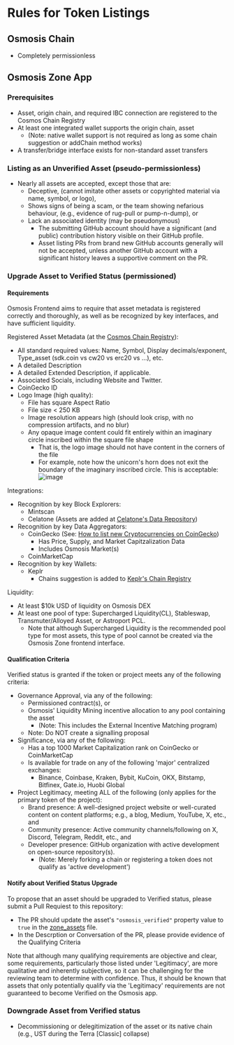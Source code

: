 # Rules for Token Listings

## Osmosis Chain
 - Completely permissionless

## Osmosis Zone App

### Prerequisites
 - Asset, origin chain, and required IBC connection are registered to the Cosmos Chain Registry
 - At least one integrated wallet supports the origin chain, asset
   - (Note: native wallet support is not required as long as some chain suggestion or addChain method works)
 - A transfer/bridge interface exists for non-standard asset transfers

### Listing as an Unverified Asset (pseudo-permissionless)
 - Nearly all assets are accepted, except those that are:
   - Deceptive, (cannot imitate other assets or copyrighted material via name, symbol, or logo),
   - Shows signs of being a scam, or the team showing nefarious behaviour, (e.g., evidence of rug-pull or pump-n-dump), or
   - Lack an associated identity (may be pseudonymous)
     - The submitting GitHub account should have a significant (and public) contribution history visible on their GitHub profile.
     - Asset listing PRs from brand new GitHub accounts generally will not be accepted, unless another GitHub account with a significant history leaves a supportive comment on the PR.

### Upgrade Asset to Verified Status (permissioned)

#### Requirements

Osmosis Frontend aims to require that asset metadata is registered correctly and thoroughly, as well as be recognized by key interfaces, and have sufficient liquidity.

Registered Asset Metadata (at the [Cosmos Chain Registry](https://github.com/cosmos/chain-registry)):
 - All standard required values: Name, Symbol, Display decimals/exponent, Type_asset (sdk.coin vs cw20 vs erc20 vs ...), etc.
 - A detailed Description
 - A detailed Extended Description, if applicable.
 - Associated Socials, including Website and Twitter.
 - CoinGecko ID
 - Logo Image (high quality):
   - File has square Aspect Ratio
   - File size < 250 KB
   - Image resolution appears high (should look crisp, with no compression artifacts, and no blur)
   - Any opaque image content could fit entirely within an imaginary circle inscribed within the square file shape
     - That is, the logo image should not have content in the corners of the file
     - For example, note how the unicorn's horn does not exit the boundary of the imaginary inscribed circle. This is acceptable:
       ![image](https://github.com/JeremyParish69/assetlists/assets/95667791/03827e38-e6fd-49a0-9871-9ef3ff7de4f5)

Integrations:
 - Recognition by key Block Explorers:
   - Mintscan
   - Celatone (Assets are added at [Celatone's Data Repository](https://github.com/alleslabs/aldus/blob/main/data/assets.json))
 - Recognition by key Data Aggregators:
   - CoinGecko (See: [How to list new Cryptocurrencies on CoinGecko](https://support.coingecko.com/hc/en-us/articles/7291312302617-How-to-list-new-cryptocurrencies-on-CoinGecko))
     - Has Price, Supply, and Market Capitzalization Data
     - Includes Osmosis Market(s)
   - CoinMarketCap
 - Recognition by key Wallets:
   - Keplr
     - Chains suggestion is added to [Keplr's Chain Registry](https://github.com/chainapsis/keplr-chain-registry)

Liquidity:
 - At least $10k USD of liquidity on Osmosis DEX
 - At least one pool of type: Supercharged Liquidity(CL), Stableswap, Transmuter/Alloyed Asset, or Astroport PCL.
   - Note that although Supercharged Liquidity is the recommended pool type for most assets, this type of pool cannot be created via the Osmosis Zone frontend interface. 

#### Qualification Criteria

Verified status is granted if the token or project meets any of the following criteria:
 - Governance Approval, via any of the following:
   - Permissioned contract(s), or
   - Osmosis' Liquidity Mining incentive allocation to any pool containing the asset
     - (Note: This includes the External Incentive Matching program)
   - Note: Do NOT create a signalling proposal
 - Significance, via any of the following:
   - Has a top 1000 Market Capitalization rank on CoinGecko or CoinMarketCap
   - Is available for trade on any of the following 'major' centralized exchanges:
     - Binance, Coinbase, Kraken, Bybit, KuCoin, OKX, Bitstamp, Bitfinex, Gate.io, Huobi Global 
 - Project Legitimacy, meeting ALL of the following (only applies for the primary token of the project):
   - Brand presence: A well-designed project website or well-curated content on content platforms; e.g., a blog, Medium, YouTube, X, etc., and
   - Community presence: Active community channels/following on X, Discord, Telegram, Reddit, etc., and
   - Developer presence: GitHub organization with active development on open-source repository(s).
     - (Note: Merely forking a chain or registering a token does not qualify as 'active development')

    
#### Notify about Verified Status Upgrade
To propose that an asset should be upgraded to Verified status, please submit a Pull Requiest to this repository:
 - The PR should update the asset's `"osmosis_verified"` property value to `true` in the [zone_assets](https://github.com/osmosis-labs/assetlists/blob/main/osmosis-1/osmosis.zone_assets.json) file.
 - In the Descrption or Conversation of the PR, please provide evidence of the Qualifying Criteria

Note that although many qualifying requirements are objective and clear, some requirements, particularly those listed under 'Legitimacy', are more qualitative and inherently subjective, so it can be challenging for the reviewing team to determine with confidence. Thus, it should be known that assets that only potentially qualify via the 'Legitimacy' requirements are not guaranteed to become Verified on the Osmosis app.

### Downgrade Asset from Verified status
 - Decommissioning or delegitimization of the asset or its native chain (e.g., UST during the Terra [Classic] collapse)
